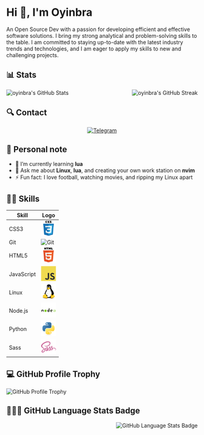 # Hi 👋, I'm Oyinbra

An Open Source Dev with a passion for developing efficient and effective software solutions. I bring my strong analytical and problem-solving skills to the table. I am committed to staying up-to-date with the latest industry trends and technologies, and I am eager to apply my skills to new and challenging projects.

## 📊 Stats

<div style="overflow: hidden;">
  <img src="https://github-readme-stats-sigma-five.vercel.app/api?username=oyinbra&show_icons=true&locale=en" alt="oyinbra's GitHub Stats" style="float: left;">
  <img src="https://github-readme-streak-stats.herokuapp.com/?user=oyinbra&" alt="oyinbra's GitHub Streak" style="float: right;">
</div>

## 🔍 Contact

<div align="center">
 
  [![Telegram](https://img.shields.io/badge/Telegram-blue.svg?style=for-the-badge&logo=Telegram&logoColor=white)](https://t.me/oyinbra)
 
</div>

## 👤 Personal note

- 🌱 I’m currently learning **lua**
- 💬 Ask me about **Linux**, **lua**, and creating your own work station on **nvim**
- ⚡ Fun fact: I love football, watching movies, and ripping my Linux apart

## 🤹🏾 Skills

| Skill | Logo |
| --- | --- |
| CSS3 | <img src="https://raw.githubusercontent.com/devicons/devicon/master/icons/css3/css3-original-wordmark.svg" alt="CSS3" width="40" height="40" /> |
| Git | <img src="https://www.vectorlogo.zone/logos/git-scm/git-scm-icon.svg" alt="Git" width="40" height="40" /> |
| HTML5 | <img src="https://raw.githubusercontent.com/devicons/devicon/master/icons/html5/html5-original-wordmark.svg" alt="HTML5" width="40" height="40" /> |
| JavaScript | <img src="https://raw.githubusercontent.com/devicons/devicon/master/icons/javascript/javascript-original.svg" alt="JavaScript" width="40" height="40" /> |
| Linux | <img src="https://raw.githubusercontent.com/devicons/devicon/master/icons/linux/linux-original.svg" alt="Linux" width="40" height="40" /> |
| Node.js | <img src="https://raw.githubusercontent.com/devicons/devicon/master/icons/nodejs/nodejs-original-wordmark.svg" alt="Node.js" width="40" height="40" /> |
| Python | <img src="https://raw.githubusercontent.com/devicons/devicon/master/icons/python/python-original.svg" alt="Python" width="40" height="40" /> |
| Sass | <img src="https://raw.githubusercontent.com/devicons/devicon/master/icons/sass/sass-original.svg" alt="Sass" width="40" height="40" /> |

## 💻 GitHub Profile Trophy

<p align="left">
  <img src="https://github-profile-trophy.vercel.app/?username=oyinbra" alt="GitHub Profile Trophy" />
</p>

## 👨🏾‍💻 GitHub Language Stats Badge

<p align="right">
  <img src="https://github-readme-stats-sigma-five.vercel.app/api/top-langs?username=oyinbra&show_icons=true&locale=en&layout=compact" alt="GitHub Language Stats Badge" />
</p>
